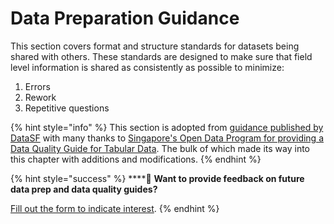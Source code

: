 # Data Preparation Guidance

This section covers format and structure standards for datasets being shared with others. These standards are designed to make sure that field level information is shared as consistently as possible to minimize:

1. Errors
2. Rework
3. Repetitive questions

{% hint style="info" %}
This section is adopted from [guidance published by DataSF](https://datasf.gitbook.io/draft-publishing-standards/data-structure-and-formats/formats) with many thanks to [Singapore's Open Data Program for providing a Data Quality Guide for Tabular Data](https://github.com/datagovsg/data-quality). The bulk of which made its way into this chapter with additions and modifications.&#x20;
{% endhint %}

{% hint style="success" %}
****:mega: **Want to provide feedback on future data prep and data quality guides?**

[Fill out the form to indicate interest](https://airtable.com/shrvIiRHxyAAEsq41).
{% endhint %}
